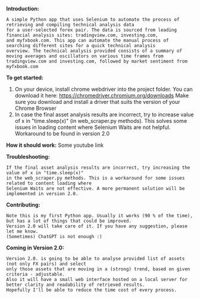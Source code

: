 **Introduction:**

    A simple Python app that uses Selenium to automate the process of retrieving and compiling technical analysis data 
    for a user-selected forex pair. The data is sourced from leading financial analysis sites: tradingview.com, investing.com,
    and myfxbook.com. This app can automate the manual process of searching different sites for a quick technical analysis 
    overview. The technical analysis provided consists of a summary of moving averages and oscillators on various time frames from 
    tradingview.com and investing.com, followed by market sentiment from myfxbook.com


**To get started:**

1) On your device, install chrome webdriver into the project folder. You can download it here:
https://chromedriver.chromium.org/downloads
Make sure you download and install a driver that suits the version of your Chrome Browser
2) In case the final asset analysis results are incorrect, try to increase value of x 
in "time.sleep(x)" (in web_scraper.py methods). This solves some issues in loading content where Selenium Waits are not helpful.
Workaround to be found in version 2.0 


**How it should work:**
    Some youtube link

**Troubleshooting:**

    If the final asset analysis results are incorrect, try increasing the value of x in "time.sleep(x)" 
    in the web_scraper.py methods. This is a workaround for some issues related to content loading where 
    Selenium Waits are not effective. A more permanent solution will be implemented in version 2.0.

**Contributing:**

    Note this is my first Python app. Usually it works (90 % of the time), but has a lot of things that could be improved.
    Version 2.0 will take care of it. If you have any suggestion, please let me know.  
    (Sometimes) ChatGPT is not enough :)

**Coming in Version 2.0:**

    Version 2.0. is going to be able to analyse provided list of assets (not only FX pairs) and select
    only those assets that are moving in a (strong) trend, based on given criteria - adjustable. 
    Also it will have a small web interface hosted on a local server for better clarity and readability of retrieved results.
    Hopefully I'll be able to reduce the time cost of every process. 